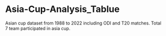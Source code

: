 # Asia-Cup-Analysis_Tablue
Asian cup dataset from 1988 to 2022 including ODI and T20 matches. Total 7 team participated in asia cup.
